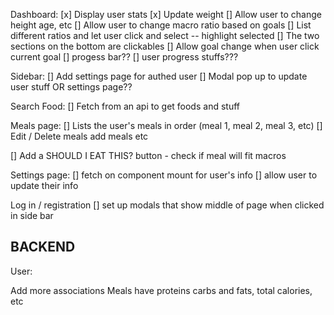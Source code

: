 Dashboard:
[x] Display user stats
[x] Update weight
[] Allow user to change height age, etc
[] Allow user to change macro ratio based on goals
[] List different ratios and let user click and select -- highlight selected
[] The two sections on the bottom are clickables
[] Allow goal change when user click current goal
[] progess bar??
[] user progress stuffs???

Sidebar:
[] Add settings page for authed user
[] Modal pop up to update user stuff OR settings page??

Search Food:
[] Fetch from an api to get foods and stuff

Meals page:
[] Lists the user's meals in order (meal 1, meal 2, meal 3, etc)
[] Edit / Delete meals add meals etc

[] Add a SHOULD I EAT THIS? button - check if meal will fit macros

Settings page:
[] fetch on component mount for user's info
[] allow user to update their info

Log in / registration
[] set up modals that show middle of page when clicked in side bar

## BACKEND

User:

Add more associations
Meals have proteins carbs and fats, total calories, etc
